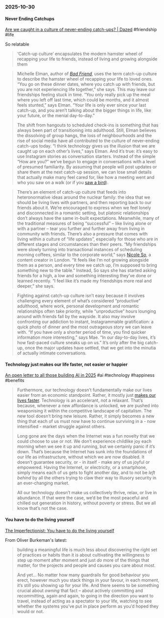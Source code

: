 ### 2025-10-30
#### Never Ending Catchups
[Are we caught in a culture of never-ending catch-ups? \| Dazed](https://www.dazeddigital.com/life-culture/article/68983/1/so-excited-to-catch-up-culture-friendship-recaps-friends) #friendship #life 

So relatable

> ‘Catch-up culture’ encapsulates the modern hamster wheel of recapping your life to friends, instead of living and growing alongside them

> Michelle Elman, author of [_Bad Friend_](https://www.michelleelman.com/bad-friend/), uses the term catch-up culture to describe the hamster wheel of recapping your life to loved ones. “You go on these dinner dates, where you catch up with friends, but you are not experiencing life together,” she says. This may leave our friendships feeling stuck in time. “You only really pick up the meal where you left off last time, which could be months, and it almost feels stunted,” says Elman. “Your life is only ever since your last catch-up, and you aren’t talking about the bigger things in life, like your future, or the menial day-to-day.”
> 
> The shift from hangouts to scheduled check-ins is something that has always been part of transitioning into adulthood. Still, Elman believes the dissolving of group hangs, the loss of neighbourhoods and the rise of social media have all contributed to the culture of never-ending catch-ups today. “I think technology gives us the illusion that we are caught up on each other’s lives,” says Elman. And it’s true: it’s easy to use Instagram stories as conversation starters. Instead of the simple “How are you?” we’ve begun to engage in conversations with a level of presumed familiarity. By assuming that people will post updates or share them at the next catch-up session, we can lose small details that actually make many feel cared for, like how a meeting went and who you saw on a walk (or if you [saw a bird](https://www.tiktok.com/@mmmjoemele/video/7565253376682872094)).

> There’s an element of catch-up culture that feeds into heteronormative ideas around the nuclear family: the idea that we should be living lives with partners, and then reporting back to our friends about it. We’re encouraged to express when we feel lonely and disconnected in a romantic setting, but platonic relationships don’t always have the same in-built expectations. Meanwhile, many of the traditional measures of being “successful” – like living alone or with a partner – tear you further and further away from living in community with friends. There’s also a pressure that comes with living within a culture of “life updates”, especially for those who are in different stages and circumstances than their peers. “My friendships were slowly turning into transactional instances of scheduling morning coffees, similar to the corporate world,” says [Nicole So](https://www.instagram.com/nicoleso__/), a content creator in London. “It feels like I’m not growing alongside them as a person, and every time we catch up, I’m supposed to bring something new to the table.” Instead, So says she has started asking friends for a high, a low and something interesting they’ve done or learned recently. “I feel like it’s made my friendships more real and deeper,” she says.

> Fighting against catch-up culture isn’t easy because it involves challenging every element of what’s considered “productive” adulthood, where work, personal development and romantic relationships often take priority, while “unproductive” hours lounging around with friends fall by the wayside. It also may involve confronting our addiction to instant, Instagrammable gratification: a quick photo of dinner and the most outrageous story we can leave with. “If you have only a shorter period of time, you find quicker information more interesting,” says Mae. “In our day-to-day lives, it’s how fast-paced culture sneaks up on us.” It’s only after the big catch-up, once the major updates have settled, that we get into the minutia of actually intimate conversations.

#### Technology just makes our life faster, not easier or happier
[An open letter to all those building AI in 2025](https://www.asomo.co/p/an-open-letter-to-all-those-building-ai?hide_intro_popup=true) #ai #technology #happiness #benefits

> Furthermore, our technology doesn’t fundamentally make our lives easier from an economic standpoint. Rather, it mostly just [makes our lives faster](https://www.asomo.co/p/tech-doesnt-make-our-lives-easier). Technology is an accelerant, not a relaxant. That’s because, whenever a new affordance is unlocked, we are pushed into weaponising it within the competitive landscape of capitalism. The new tool doesn’t bring new leisure. Rather, it simply becomes a new thing that each of us must now have to continue surviving in a - now intensified - market struggle against others.
> 
> Long gone are the days when the Internet was a fun novelty that we could choose to use or not. We don’t experience childlike joy each morning when we see it up and running, but we certainly panic if it’s down. That’s because the Internet has sunk into the foundations of our life as infrastructure, without which we are now disabled. It doesn’t guarantee security, or - in itself - make any of us joyful or empowered. Having the Internet, or electricity, or a smartphone, simply means each of us gets to fight another day, and to not be _left behind_ by all the others trying to claw their way to illusory security in an ever-changing market.
> 
> All our technology doesn’t make us collectively thrive, relax, or live in abundance. If that were the case, we’d be the most peaceful and chilled out generation in history, without poverty or stress. But we all know that’s not the case.

#### You have to do the living yourself
[The Imperfectionist: You have to do the living yourself](https://ckarchive.com/b/k0umh6h56x947t6n33wn4aokxz577h8hgxwdn)

From Oliver Burkeman's latest: 

> building a meaningful life is much less about discovering the right set of practices or habits than it is about cultivating the willingness to step up moment after moment and just _do_ more of the things that matter, for the projects and people and causes you care about most.
>
> And yet… No matter how many guardrails for good behaviour you erect, however much you stack things in your favour, in each moment, it’s still you showing up for your life. And there seems to be something crucial about _owning_ that fact – about actively committing and recommitting, again and again, to going in the direction you want to travel, instead of acting as a spectator to your life, watching to see whether the systems you’ve put in place perform as you’d hoped they would or not.